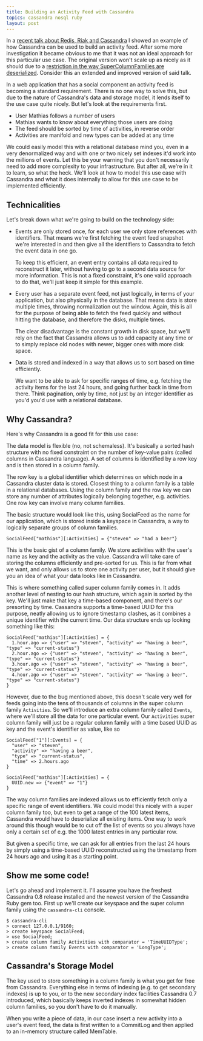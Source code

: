 ```yaml
---
title: Building an Activity Feed with Cassandra
topics: cassandra nosql ruby
layout: post
---
```

In a [recent talk about Redis, Riak and Cassandra](http://nosql-railswaycon-2011.heroku.com/) I showed an example of how
Cassandra can be used to build an activity feed. After some more investigation it became obvious to me that it was not
an ideal approach for this particular use case. The original version won't scale up as nicely as it should due to a
[restriction in the way SuperColumnFamilies are deserialized](https://issues.apache.org/jira/browse/CASSANDRA-598).
Consider this an extended and improved version of said talk.

In a web application that has a social component an activity feed is becoming a standard requirement. There is no one
way to solve this, but due to the nature of Cassandra's data and storage model, it lends itself to the use case quite
nicely. But let's look at the requirements first.

* User Mathias follows a number of users
* Mathias wants to know about everything those users are doing
* The feed should be sorted by time of activities, in reverse order
* Activities are manifold and new types can be added at any time

We could easily model this with a relational database mind you, even in a very denormalized way and with one or two
nicely set indexes it'd work into the millions of events. Let this be your warning that you don't necessarily need to
add more complexity to your infrastructure. But after all, we're in it to learn, so what the heck. We'll look at how to
model this use case with Cassandra and what it does internally to allow for this use case to be implemented efficiently.

## Technicalities

Let's break down what we're going to build on the technology side:

* Events are only stored once, for each user we only store references with identifiers. That means we're first fetching
  the event feed snapshot we're interested in and then give all the identifiers to Cassandra to fetch the event data in
  one go.

  To keep this efficient, an event entry contains all data required to reconstruct it later, without having to go to a
  second data source for more information. This is not a fixed constraint, it's one valid approach to do that, we'll
  just keep it simple for this example.

* Every user has a separate event feed, not just logically, in terms of your application, but also physically in the
  database. That means data is store multiple times, throwing normalization out the window. Again, this is all for the
  purpose of being able to fetch the feed quickly and without hitting the database, and therefore the disks, multiple
  times.
  
  The clear disadvantage is the constant growth in disk space, but we'll rely on the fact that Cassandra allows
  us to add capacity at any time or to simply replace old nodes with newer, bigger ones with more disk space.

* Data is stored and indexed in a way that allows us to sort based on time efficiently.

  We want to be able to ask for specific ranges of time, e.g. fetching the activity items for the last 24 hours, and
  going further back in time from there. Think pagination, only by time, not just by an integer identifier as you'd
  you'd use with a relational database.

## Why Cassandra?

Here's why Cassandra is a good fit for this use case:

The data model is flexible (no, not schemaless). It's basically a sorted hash structure with no fixed constraint on
the number of key-value pairs (called columns in Cassandra language). A set of columns is identified by a row key and
is then stored in a column family.

The row key is a global identifier which determines on which node in a Cassandra cluster data is stored. Closest thing
to a column family is a table in a relational databases. Using the column family and the row key we can store any
number of attributes logically belonging together, e.g. activities. One row key can involve many column families.

The basic structure would look like this, using SocialFeed as the name for our application, which is stored inside a
keyspace in Cassandra, a way to logically separate groups of column families.

    SocialFeed["mathias"][:Activities] = {"steven" => "had a beer"}

This is the basic gist of a column family. We store activities with the user's name as key and the activity as the
value. Cassandra will take care of storing the columns efficiently and pre-sorted for us. This is far from what we want,
and only allows us to store one activity per user, but it should give you an idea of what your data looks like in
Cassandra.

This is where something called super column family comes in. It adds another level of nesting to our hash structure,
which again is sorted by the key. We'll just make that key a time-based component, and there's our presorting by time.
Cassandra supports a time-based UUID for this purpose, neatly allowing us to ignore timestamp clashes, as it combines a
unique identifier with the current time. Our data structure ends up looking something like this:

    SocialFeed["mathias"][:Activities] = {
      1.hour.ago => {"user" => "steven", "activity" => "having a beer", "type" => "current-status"}
      2.hour.ago => {"user" => "steven", "activity" => "having a beer", "type" => "current-status"}
      3.hour.ago => {"user" => "steven", "activity" => "having a beer", "type" => "current-status"}
      4.hour.ago => {"user" => "steven", "activity" => "having a beer", "type" => "current-status"}
    }

However, due to the bug mentioned above, this doesn't scale very well for feeds going into the tens of thousands of
columns in the super column family `Activities`. So we'll introduce an extra column family called `Events`, where we'll
store all the data for one particular event. Our `Activities` super column family will just be a regular column family
with a time based UUID as key and the event's identifier as value, like so

    SocialFeed["1"][:Events] = {
      "user" => "steven",
      "activity" => "having a beer",
      "type" => "current-status",
      "time" => 2.hours.ago
    }

    SocialFeed["mathias"][:Activities] = {
      UUID.new => {"event" => "1"}  
    }

The way column families are indexed allows us to efficiently fetch only a specific range of event identifiers. We could
model this nicely with a super column family too, but even to get a range of the 100 latest items, Cassandra would have
to deserialize all existing items. One way to work around this though would be to cut off the list of events so you
always have only a certain set of e.g. the 1000 latest entries in any particular row.

But given a specific time, we can ask for all entries from the last 24 hours by simply using a time-based UUID
reconstructed using the timestamp from 24 hours ago and using it as a starting point.

## Show me some code!

Let's go ahead and implement it. I'll assume you have the freshest Cassandra 0.8 release installed and the newest
version of the Cassandra Ruby gem too. First up we'll create our keyspace and the super column family using the
`cassandra-cli` console.

    $ cassandra-cli
    > connect 127.0.0.1/9160;
    > create keyspace SocialFeed;
    > use SocialFeed;
    > create column family Activities with comparator = 'TimeUUIDType';
    > create column family Events with comparator = 'LongType';

## Cassandra's Storage Model

The key used to store something in a column family is what you get for free from Cassandra. Everything else in terms of
indexing (e.g. to get secondary indexes) is up to you, or to the new secondary index facilities Cassandra 0.7
introduced, which basically keeps inverted indexes in somewhat hidden column families, so you don't have to do it
manually.

When you write a piece of data, in our case insert a new activity into a user's event feed, the data is first written to
a CommitLog and then applied to an in-memory structure called MemTable.
